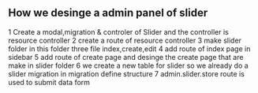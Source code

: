 ## How we desinge a admin panel of slider
  1 Create a modal,migration & controler of Slider and the controller is resource controller
  2 create a route of resource controller
  3 make slider folder in this folder three file index,create,edit
  4 add route of index page in sidebar 
  5 add route of create page and desinge the create page that are make in slider folder
  6 we create a new table for slider so we  already do a slider migration in migration define structure
  7 admin.slider.store route is used to submit data form